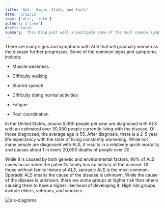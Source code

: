 ```yaml
---
title: 'ALS-- Signs, Stats, and Facts'
date: '3/12/22'
tags: ['als', 'info']
authors: ['jake']
draft: false
summary: 'This blog post will investigate some of the most common symptoms, telling statistics, and interesting facts relating to autism.'
---
```

There are many signs and symptoms with ALS that will gradually worsen as the disease further progresses. Some of the common signs and symptoms include:

-   Muscle weakness
    
-   Difficulty walking
    
-   Slurred speech
    
-   Difficulty doing normal activities
    
-   Fatigue
    
-   Poor coordination
    

In the United States, around 5,000 people per year are diagnosed with ALS with an estimated over 30,000 people currently living with the disease. Of those diagnosed, the average age is 55. After diagnosis, there is a 2-5 year life expectancy with the state of living constantly worsening. While not many people are diagnosed with ALS, it results in a relatively quick mortality and causes about 1 in every 20,000 deaths of people over 20.

While it is caused by both genetic and environmental factors, 90% of ALS cases occur when the patient’s family has no history of the disease. Of those without family history of ALS, sporadic ALS is the most common. Sporadic ALS means the cause of the disease is unknown. While the cause of the disease is unknown, there are some groups at higher risk than others causing them to have a higher likelihood of developing it. High risk groups include elders, veterans, and smokers.

![als-diagrams](http://globalizm.org/wp-content/uploads/2014/08/ALS_Infographic.jpg)
